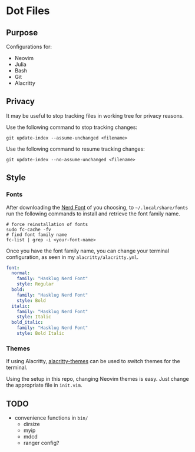 # Dot Files

## Purpose

Configurations for:

- Neovim
- Julia
- Bash
- Git
- Alacritty

## Privacy

It may be useful to stop tracking files in working tree for privacy reasons.

Use the following command to stop tracking changes:

```shell
git update-index --assume-unchanged <filename>
```
Use the following command to resume tracking changes:

```shell
git update-index --no-assume-unchanged <filename>
```

## Style

### Fonts

After downloading the [Nerd Font](https://github.com/ryanoasis/nerd-fonts)
of you choosing,
to `~/.local/share/fonts` run the following commands
to install and retrieve the font family name.

```shell
# force reinstallation of fonts
sudo fc-cache -fv
# find font family name
fc-list | grep -i <your-font-name>
```

Once you have the font family name, you can change your terminal configuration,
as seen in my `alacritty/alacritty.yml`.

```yaml
font:
  normal:
    family: "Hasklug Nerd Font"
    style: Regular
  bold:
    family: "Hasklug Nerd Font"
    style: Bold
  italic:
    family: "Hasklug Nerd Font"
    style: Italic
  bold_italic:
    family: "Hasklug Nerd Font"
    style: Bold Italic
```

### Themes

If using Alacritty,
[alacritty-themes](https://github.com/rajasegar/alacritty-themes)
can be used to switch themes for the terminal.

Using the setup in this repo, changing Neovim themes is easy.
Just change the appropriate file in `init.vim`.

## TODO

- convenience functions in `bin/`
  - dirsize
  - myip
  - mdcd
  - ranger config?
